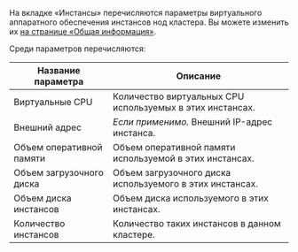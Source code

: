 На вкладке «Инстансы» перечисляются параметры виртуального аппаратного обеспечения инстансов нод кластера. Вы можете изменить их [на странице «Общая информация»](../info/).

Среди параметров перечисляются:

| Название параметра | Описание |
| --- | --- |
| Виртуальные CPU | Количество виртуальных CPU используемых в этих инстансах. |
| Внешний адрес | *Если применимо.* Внешний IP-адрес инстанса. |
| Объем оперативной памяти | Объем оперативной памяти используемой в этих инстансах. |
| Объем загрузочного диска | Объем загрузочного диска используемого в этих инстансах. |
| Объем диска инстансов | Объем диска используемого в этих инстансах. |
| Количество инстансов | Количество таких инстансов в данном кластере. |
